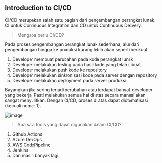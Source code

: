 ## Introduction to CI/CD

CI/CD merupakan salah satu bagian dari pengembangan perangkat lunak. CI untuk Continuous Integration dan CD untuk Continuous Delivery.

> Mengapa perlu CI/CD?

Pada proses pengembangan perangkat lunak sederhana, alur dari pengembangan hingga ke produksi kurang lebih akan seperti berikuut.

1. Developer membuat perubahan pada kode perangkat lunak
2. Developer melakukan testing pada hasil kode yang telah dibuat
3. Developer melakukan push kode ke repository
4. Developer melakukan sinkronisasi kode pada server dengan repository
5. Developer melakukan deployment pada server produksi

Bayangkan jika sering terjadi perubahan atau terdapat banyak developer yang bekerja. Pasti melakukan semua hal di atas secara manual akan sangat menyulitkan. Dengan CI/CD, proses di atas dapat diotomatisasi (kecuali nomor 1).

![image](https://b1286009.smushcdn.com/1286009/wp-content/uploads/2020/04/a-world-with-ci.cd-meme.jpg?lossy=1&strip=1&webp=1)

> Apa saja tools yang dapat digunakan dalam CI/CD?

1. Github Actions
2. Azure DevOps
3. AWS CodePipeline
4. Jenkins
5. Dan masih banyak lagi
